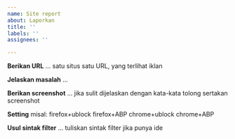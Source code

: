 ```yaml
---
name: Site report
about: Laporkan
title: ''
labels: ''
assignees: ''

---
```


**Berikan URL**
... satu situs satu URL, yang terlihat iklan

**Jelaskan masalah**
...

**Berikan screenshot**
... jika sulit dijelaskan dengan kata-kata tolong sertakan screenshot

**Setting**
misal:
firefox+ublock
firefox+ABP
chrome+ublock
chrome+ABP

**Usul sintak filter**
... tuliskan sintak filter jika punya ide
